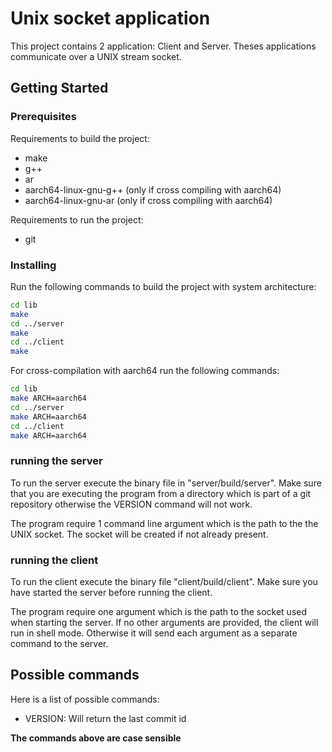 # Unix socket application

This project contains 2 application: Client and Server. Theses applications communicate over a UNIX stream socket.

## Getting Started


### Prerequisites

Requirements to build the project:
- make
- g++
- ar
- aarch64-linux-gnu-g++ (only if cross compiling with aarch64)
- aarch64-linux-gnu-ar (only if cross compiling with aarch64)

Requirements to run the project:
- git

### Installing

Run the following commands to build the project with system architecture:
```bash
cd lib
make
cd ../server
make
cd ../client
make
```

For cross-compilation with aarch64 run the following commands:
```bash
cd lib
make ARCH=aarch64
cd ../server
make ARCH=aarch64
cd ../client
make ARCH=aarch64
```

### running the server
To run the server execute the binary file in "server/build/server". Make sure that you are executing the program from a directory which is part of a git repository otherwise the VERSION command will not work. 

The program require 1 command line argument which is the path to the the UNIX socket. The socket will be created if not already present.

### running the client
To run the client execute the binary file "client/build/client". Make sure you have started the server before running the client.

The program require one argument which is the path to the socket used when starting the server. If no other arguments are provided, the client will run in shell mode. Otherwise it will send each argument as a separate command to the server.

## Possible commands
Here is a list of possible commands:

- VERSION: Will return the last commit id

**The commands above are case sensible**
